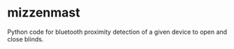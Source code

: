 # mizzenmast
Python code for bluetooth proximity detection of a given device to open and close blinds.

